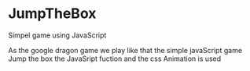 # JumpTheBox
Simpel game using JavaScript

As the google dragon game we play like that the simple javaScript game Jump the box 
the JavaSript fuction and the css Animation is used 
